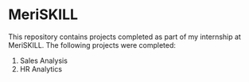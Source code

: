 # MeriSKILL
This repository contains projects completed as part of my internship at MeriSKILL. The following projects were completed:

1. Sales Analysis
2. HR Analytics
